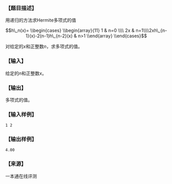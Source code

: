 ### 【题目描述】

用递归的方法求Hermite多项式的值

$$h\_n(x)= \\begin{cases} \\begin{array}{11} 1 & n=0 \\\\ 2x & n=1\\\\2xh\_{n-1}(x)-2(n-1)h\_{n-2}(x) & n>1 \\end{array} \\end{cases}$$

对给定的$x$和正整数$n$，求多项式的值。

### 【输入】

给定的$n$和正整数$x$。

### 【输出】

多项式的值。

### 【输入样例】

```
1 2
```

### 【输出样例】

```
4.00
```


 ### 【来源】

 一本通在线评测 